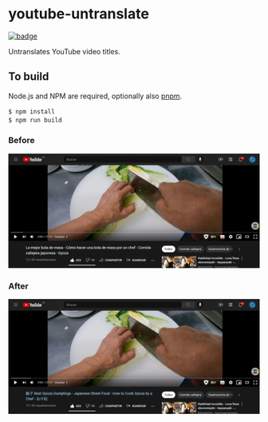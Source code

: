 # youtube-untranslate

[![badge](https://ffp4g1ylyit3jdyti1hqcvtb-wpengine.netdna-ssl.com/addons/files/2015/11/get-the-addon-small.png)](https://addons.mozilla.org/firefox/addon/youtube-untranslate/)

Untranslates YouTube video titles.

## To build

Node.js and NPM are required, optionally also [pnpm](https://pnpm.io/es/).

```bash
$ npm install
$ npm run build
```

### Before

![before](https://github.com/pipe01/youtube-untranslate/raw/master/.github/before.png)

### After

![after](https://github.com/pipe01/youtube-untranslate/raw/master/.github/after.png)
